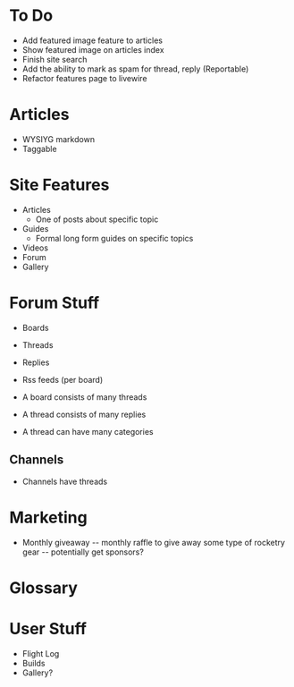 # To Do

-   Add featured image feature to articles
-   Show featured image on articles index
-   Finish site search 
-   Add the ability to mark as spam for thread, reply (Reportable)
- Refactor features page to livewire


# Articles

-   WYSIYG markdown
-   Taggable

# Site Features

-   Articles
    -   One of posts about specific topic
-   Guides
    -   Formal long form guides on specific topics
-   Videos
-   Forum
-   Gallery

# Forum Stuff

-   Boards
-   Threads
-   Replies
-   Rss feeds (per board)

-   A board consists of many threads
-   A thread consists of many replies
-   A thread can have many categories

## Channels

-   Channels have threads

# Marketing

-   Monthly giveaway -- monthly raffle to give away some type of rocketry gear
    -- potentially get sponsors?

# Glossary

# User Stuff

-   Flight Log
-   Builds
-   Gallery?